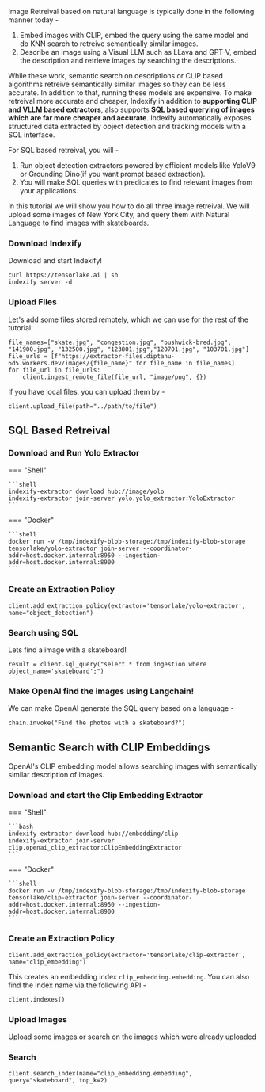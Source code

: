 Image Retreival based on natural language is typically done in the following manner today -

1. Embed images with CLIP, embed the query using the same model and do KNN search to retreive semantically similar images.
2. Describe an image using a Visual LLM such as LLava and GPT-V, embed the description and retrieve images by searching the descriptions.

While these work, semantic search on descriptions or CLIP based algorithms retreive semantically similar images so they can be less accurate. In addition to that, running these models are expensive. To make retreival more accurate and cheaper, Indexify in addition to **supporting CLIP and VLLM based extractors**, also supports **SQL based querying of images which are far more cheaper and accurate**. Indexify automatically exposes structured data extracted by object detection and tracking models with a SQL interface.

For SQL based retreival, you will -

1. Run object detection extractors powered by efficient models like YoloV9 or Grounding Dino(if you want prompt based extraction).
2. You will make SQL queries with predicates to find relevant images from your applications.

In this tutorial we will show you how to do all three image retreival. We will upload some images of New York City, and query them with Natural Language to find images with skateboards.

### Download Indexify
Download and start Indexify!
```
curl https://tensorlake.ai | sh
indexify server -d 
```

### Upload Files
Let's add some files stored remotely, which we can use for the rest of the tutorial.
```
file_names=["skate.jpg", "congestion.jpg", "bushwick-bred.jpg", "141900.jpg", "132500.jpg", "123801.jpg","120701.jpg", "103701.jpg"]
file_urls = [f"https://extractor-files.diptanu-6d5.workers.dev/images/{file_name}" for file_name in file_names]
for file_url in file_urls:
    client.ingest_remote_file(file_url, "image/png", {})
```
If you have local files, you can upload them by -
```
client.upload_file(path="../path/to/file")
```

## SQL Based Retreival 
### Download and Run Yolo Extractor
=== "Shell"

    ```shell
    indexify-extractor download hub://image/yolo
    indexify-extractor join-server yolo.yolo_extractor:YoloExtractor
    ```

=== "Docker"

    ```shell
    docker run -v /tmp/indexify-blob-storage:/tmp/indexify-blob-storage tensorlake/yolo-extractor join-server --coordinator-addr=host.docker.internal:8950 --ingestion-addr=host.docker.internal:8900
    ```


### Create an Extraction Policy
```
client.add_extraction_policy(extractor='tensorlake/yolo-extractor', name="object_detection")
```

### Search using SQL
Lets find a image with a skateboard! 
```
result = client.sql_query("select * from ingestion where object_name='skateboard';")
```

### Make OpenAI find the images using Langchain! 
We can make OpenAI generate the SQL query based on a language -
```
chain.invoke("Find the photos with a skateboard?")
```
## Semantic Search with CLIP Embeddings
OpenAI's CLIP embedding model allows searching images with semantically similar description of images. 

### Download and start the Clip Embedding Extractor

=== "Shell"

    ```bash
    indexify-extractor download hub://embedding/clip
    indexify-extractor join-server clip.openai_clip_extractor:ClipEmbeddingExtractor
    ```
=== "Docker"

    ```shell
    docker run -v /tmp/indexify-blob-storage:/tmp/indexify-blob-storage tensorlake/clip-extractor join-server --coordinator-addr=host.docker.internal:8950 --ingestion-addr=host.docker.internal:8900
    ```


### Create an Extraction Policy 
```
client.add_extraction_policy(extractor='tensorlake/clip-extractor', name="clip_embedding")
```
This creates an embedding index `clip_embedding.embedding`. You can also find the index name via the following API - 

```
client.indexes()
```

### Upload Images
Upload some images or search on the images which were already uploaded

### Search
```
client.search_index(name="clip_embedding.embedding", query="skateboard", top_k=2)
```
